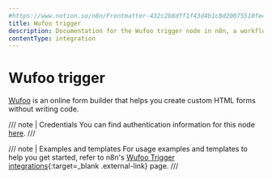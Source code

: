 ```yaml
---
#https://www.notion.so/n8n/Frontmatter-432c2b8dff1f43d4b1c8d20075510fe4
title: Wufoo trigger
description: Documentation for the Wufoo trigger node in n8n, a workflow automation platform. Includes details of operations and configuration, and links to examples and credentials information.
contentType: integration
---
```


# Wufoo trigger

[Wufoo](https://wufoo.com) is an online form builder that helps you create custom HTML forms without writing code.

/// note | Credentials
You can find authentication information for this node [here](/integrations/builtin/credentials/wufoo/).
///

///  note  | Examples and templates
For usage examples and templates to help you get started, refer to n8n's [Wufoo Trigger integrations](https://n8n.io/integrations/wufoo-trigger/){:target=_blank .external-link} page.
///
